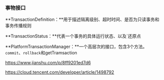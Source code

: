 





### 事物接口

**TransactionDefinition：**用于描述隔离级别、超时时间、是否为只读事务和事务传播规则

**TransactionStatus：**代表一个事务的具体运行状态、以及`还原点

**PlatformTransactionManager：**一个高层次的接口，包含3个方法。`commit`、`rollback`和getTramsaction	         

https://www.jianshu.com/p/8ff9201ed7d6

https://cloud.tencent.com/developer/article/1498792